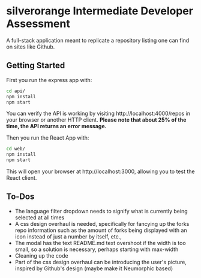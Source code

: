 # silverorange Intermediate Developer Assessment

A full-stack application meant to replicate a repository listing one can find on sites like Github.

## Getting Started

First you run the express app with:

```sh
cd api/
npm install
npm start
```

You can verify the API is working by visiting http://localhost:4000/repos in
your browser or another HTTP client. **Please note that about 25% of the time,
the API returns an error message.**

Then you run the React App with:

```sh
cd web/
npm install
npm start
```

This will open your browser at http://localhost:3000, allowing you to test the
React client.

## To-Dos

- The language filter dropdown needs to signify what is currently being selected at all times
- A css design overhaul is needed, specifically for fancying up the forks repo information such as the amount of forks being displayed with an icon instead of just a number by itself, etc.,
- The modal has the text README.md text overshoot if the width is too small, so a solution is necessary, perhaps starting with max-width
- Cleaning up the code
- Part of the css design overhaul can be introducing the user's picture, inspired by Github's design (maybe make it Neumorphic based)
